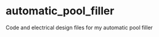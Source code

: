 automatic_pool_filler
=====================

Code and electrical design files for my automatic pool filler
